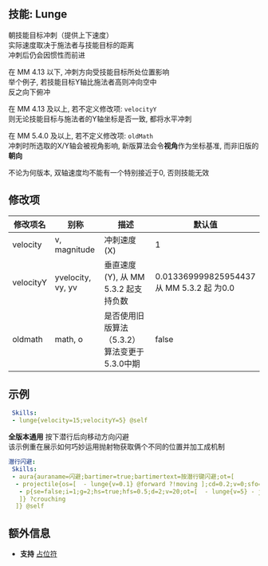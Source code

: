 技能: Lunge
--------------------------

朝技能目标冲刺（提供上下速度）  
实际速度取决于施法者与技能目标的距离  
冲刺后仍会因惯性而前进  

在 MM 4.13 以下, 冲刺方向受技能目标所处位置影响  
举个例子, 若技能目标Y轴比施法者高则冲向空中  
反之向下俯冲

在 MM 4.13 及以上, 若不定义修改项: `velocityY`  
则无论技能目标与施法者的Y轴坐标是否一致, 都将水平冲刺

在 MM 5.4.0 及以上, 若不定义修改项: `oldMath`  
冲刺时所选取的X/Y轴会被视角影响, 新版算法会令**视角**作为坐标基准, 而非旧版的**朝向**

不论为何版本, 双轴速度均不能有一个特别接近于0, 否则技能无效

修改项
----------

| 修改项名 | 别称    | 描述                                                                                                    | 默认值 |
|-----------|------------|----------------------------------------------------------------------------------------------------------------|---------------|
| velocity  | v, magnitude       | 冲刺速度(X) | 1             |
| velocityY | yvelocity, vy, yv | 垂直速度(Y), 从 MM 5.3.2 起支持负数  | 0.013369999825954437<br>从 MM 5.3.2 起 为0.0 |
| oldmath | math, o | 是否使用旧版算法（5.3.2）<br>算法变更于5.3.0中期 | false |


示例
--------

```yaml
 Skills:
 - lunge{velocity=15;velocityY=5} @self
```

**全版本通用** 按下潜行后向移动方向闪避  
该示例重在展示如何巧妙运用抛射物获取俩个不同的位置并加工成机制
```yaml
潜行闪避:
 Skills:
 - aura{auraname=闪避;bartimer=true;bartimertext=按潜行键闪避;ot=[
  - projectile{os=[  - lunge{v=0.1} @forward ?!moving ];cd=0.2;v=0;sfo=0;hfs=1;syo=0;se=false;i=1;d=10;oe=[
   - p{se=false;i=1;g=2;hs=true;hfs=0.5;d=2;v=20;ot=[  - lunge{v=5} - jump{v=-5} ];ho=180;sfo=0;syo=0} @origin
   ]} ?crouching
  ]} @self
```

额外信息
-------

- **支持** [占位符](/技能/占位符)